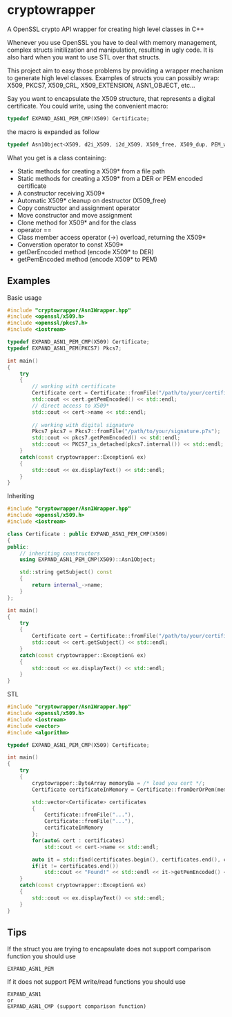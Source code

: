 # cryptowrapper
A OpenSSL crypto API wrapper for creating high level classes in C++


Whenever you use OpenSSL you have to deal with memory management, complex structs initilization and manipulation, 
resulting in ugly code. It is also hard when you want to use STL over that structs.

This project aim to easy those problems by providing a wrapper mechanism to generate high level classes. Examples of
structs you can possibly wrap: X509, PKCS7, X509_CRL, X509_EXTENSION, ASN1_OBJECT, etc...

Say you want to encapsulate the X509 structure, that represents a digital certificate.
You could write, using the convenient macro:
```c++
typedef EXPAND_ASN1_PEM_CMP(X509) Certificate;
```
the macro is expanded as follow
```c++
typedef Asn1Object<X509, d2i_X509, i2d_X509, X509_free, X509_dup, PEM_write_bio_X509, PEM_read_bio_X509, X509_cmp> Certificate;
```

What you get is a class containing:
 - Static methods for creating a X509* from a file path
 - Static methods for creating a X509* from a DER or PEM encoded certificate
 - A constructor receiving X509*
 - Automatic X509* cleanup on destructor (X509_free)
 - Copy constructor and assignment operator
 - Move constructor and move assignment
 - Clone method for X509* and for the class
 - operator ==
 - Class member access operator (->) overload, returning the X509*
 - Converstion operator to const X509*
 - getDerEncoded method (encode X509* to DER)
 - getPemEncoded method (encode X509* to PEM)

## Examples
Basic usage
```c++
#include "cryptowrapper/Asn1Wrapper.hpp"
#include <openssl/x509.h>
#include <openssl/pkcs7.h>
#include <iostream>

typedef EXPAND_ASN1_PEM_CMP(X509) Certificate;
typedef EXPAND_ASN1_PEM(PKCS7) Pkcs7;

int main()
{
	try
	{
		// working with certificate
		Certificate cert = Certificate::fromFile("/path/to/your/certificate.ctr");
		std::cout << cert.getPemEncoded() << std::endl;
		// direct access to X509*
		std::cout << cert->name << std::endl;	
		
		// working with digital signature
		Pkcs7 pkcs7 = Pkcs7::fromFile("/path/to/your/signature.p7s");
        std::cout << pkcs7.getPemEncoded() << std::endl;
        std::cout << PKCS7_is_detached(pkcs7.internal()) << std::endl;
	}
	catch(const cryptowrapper::Exception& ex)
	{
		std::cout << ex.displayText() << std::endl;
	}
}
```

Inheriting 
```c++
#include "cryptowrapper/Asn1Wrapper.hpp"
#include <openssl/x509.h>
#include <iostream>

class Certificate : public EXPAND_ASN1_PEM_CMP(X509)
{
public:
	// inheriting constructors
	using EXPAND_ASN1_PEM_CMP(X509)::Asn1Object;

	std::string getSubject() const
	{
		return internal_->name;
	}
};

int main()
{
	try
	{
		Certificate cert = Certificate::fromFile("/path/to/your/certificate.ctr");
		std::cout << cert.getSubject() << std::endl;
	}
	catch(const cryptowrapper::Exception& ex)
	{
		std::cout << ex.displayText() << std::endl;
	}
}
```
STL
```C++
#include "cryptowrapper/Asn1Wrapper.hpp"
#include <openssl/x509.h>
#include <iostream>
#include <vector>
#include <algorithm>

typedef EXPAND_ASN1_PEM_CMP(X509) Certificate;

int main()
{
	try
	{
		cryptowrapper::ByteArray memoryBa = /* load you cert */;
		Certificate certificateInMemory = Certificate::fromDerOrPem(memoryBa);

		std::vector<Certificate> certificates
		{
			Certificate::fromFile("..."),
			Certificate::fromFile("..."),
			certificateInMemory
		};
		for(auto& cert : certificates)
			std::cout << cert->name << std::endl;

		auto it = std::find(certificates.begin(), certificates.end(), certificateInMemory);
		if(it != certificates.end())
			std::cout << "Found!" << std::endl << it->getPemEncoded() << std::endl;
	}
	catch(const cryptowrapper::Exception& ex)
	{
		std::cout << ex.displayText() << std::endl;
	}
}
```
## Tips

If the struct you are trying to encapsulate does not support comparison function you should use
```
EXPAND_ASN1_PEM
```
If it does not support PEM write/read functions you should use
```
EXPAND_ASN1
or
EXPAND_ASN1_CMP (support comparison function)
```
